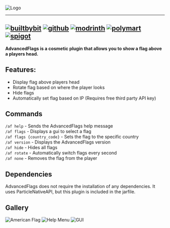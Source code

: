 ![Logo](https://i.mrxbox98.me/file/2022/12/AdvancedFlagThread.png)

---  
[![builtbybit](https://cdn.jsdelivr.net/npm/@intergrav/devins-badges@2/assets/compact/available/builtbybit_vector.svg)](https://builtbybit.com/resources/advancedflags200-countriesanimatedguicustom-flagsgeolocated-flags.20969/)
[![github](https://cdn.jsdelivr.net/npm/@intergrav/devins-badges@2/assets/compact/available/github_vector.svg)](https://github.com/mrxbox98/AdvancedFlags/releases)
[![modrinth](https://cdn.jsdelivr.net/npm/@intergrav/devins-badges@2/assets/compact/available/modrinth_vector.svg)](https://modrinth.com/plugin/advancedflags)
[![polymart](https://cdn.jsdelivr.net/npm/@intergrav/devins-badges@2/assets/compact/available/polymart_vector.svg)](https://polymart.org/resource/advancedflags.2729)
[![spigot](https://cdn.jsdelivr.net/npm/@intergrav/devins-badges@2/assets/compact/supported/spigot_vector.svg)](https://www.spigotmc.org/resources/%E2%9C%A8advancedflags%E2%9C%A8200-countries%E2%9C%A8animated%E2%9C%A8gui%E2%9C%A8custom-flags%E2%9C%A8geolocated-flags%E2%9C%A8.95031/)
---  
**AdvancedFlags is a cosmetic plugin that allows you to show a flag above a players head.**  

## Features:
 - Display flag above players head
 - Rotate flag based on where the player looks
 - Hide flags
 - Automatically set flag based on IP (Requires free third party API key)

## Commands
``/af help`` - Sends the AdvancedFlags help message  
``/af flags`` - Displays a gui to select a flag  
``/af flags {country_code}`` - Sets the flag to the specific country  
``/af version`` - Displays the AdvancedFlags version  
``/af hide`` - Hides all flags  
``/af rotate`` - Automatically switch flags every second  
``/af none`` - Removes the flag from the player

## Dependencies
AdvancedFlags does not require the installation of any dependencies. It uses ParticleNativeAPI, but this plugin is included in the jarfile.

## Gallery
![American Flag](https://i.mrxbox98.me/file/2022/12/javaw_SR6slAvDMu.png)
![Help Menu](https://i.mrxbox98.me/file/2022/12/javaw_CVt9qNtKn3.png)
![GUI](https://i.mrxbox98.me/file/2022/12/javaw_Sgsv8Cj57j.png)